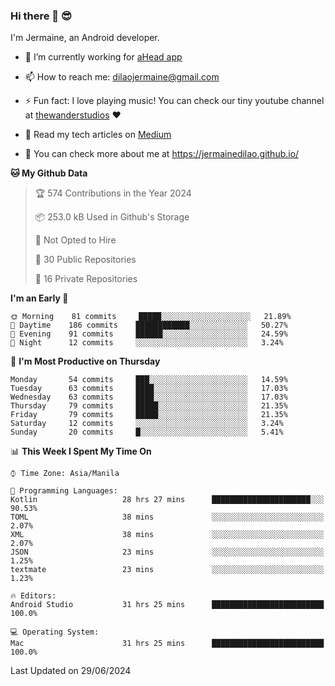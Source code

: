 ### Hi there 👋 😎
I'm Jermaine, an Android developer.

- 🔭 I’m currently working for [aHead app](https://www.ahead-app.com/)

- 📫 How to reach me: dilaojermaine@gmail.com

- ⚡ Fun fact: I love playing music! You can check our tiny youtube channel at [thewanderstudios](https://www.youtube.com/thewanderstudios) ♥️

- 📖 Read my tech articles on [Medium](https://jermainedilao.medium.com/)

- 👀 You can check more about me at https://jermainedilao.github.io/

<!--
**jermainedilao/jermainedilao** is a ✨ _special_ ✨ repository because its `README.md` (this file) appears on your GitHub profile.

Here are some ideas to get you started:

- 🔭 I’m currently working on ...
- 🌱 I’m currently learning ...
- 👯 I’m looking to collaborate on ...
- 🤔 I’m looking for help with ...
- 💬 Ask me about ...
- 📫 How to reach me: ...
- 😄 Pronouns: ...
- ⚡ Fun fact: ...
-->

<!--START_SECTION:waka-->
**🐱 My Github Data** 

> 🏆 574 Contributions in the Year 2024
 > 
> 📦 253.0 kB Used in Github's Storage 
 > 
> 🚫 Not Opted to Hire
 > 
> 📜 30 Public Repositories 
 > 
> 🔑 16 Private Repositories  
 > 
**I'm an Early 🐤** 

```text
🌞 Morning    81 commits     █████░░░░░░░░░░░░░░░░░░░░   21.89% 
🌆 Daytime    186 commits    ████████████░░░░░░░░░░░░░   50.27% 
🌃 Evening    91 commits     ██████░░░░░░░░░░░░░░░░░░░   24.59% 
🌙 Night      12 commits     ░░░░░░░░░░░░░░░░░░░░░░░░░   3.24%

```
📅 **I'm Most Productive on Thursday** 

```text
Monday       54 commits     ███░░░░░░░░░░░░░░░░░░░░░░   14.59% 
Tuesday      63 commits     ████░░░░░░░░░░░░░░░░░░░░░   17.03% 
Wednesday    63 commits     ████░░░░░░░░░░░░░░░░░░░░░   17.03% 
Thursday     79 commits     █████░░░░░░░░░░░░░░░░░░░░   21.35% 
Friday       79 commits     █████░░░░░░░░░░░░░░░░░░░░   21.35% 
Saturday     12 commits     ░░░░░░░░░░░░░░░░░░░░░░░░░   3.24% 
Sunday       20 commits     █░░░░░░░░░░░░░░░░░░░░░░░░   5.41%

```


📊 **This Week I Spent My Time On** 

```text
⌚︎ Time Zone: Asia/Manila

💬 Programming Languages: 
Kotlin                   28 hrs 27 mins      ██████████████████████░░░   90.53% 
TOML                     38 mins             ░░░░░░░░░░░░░░░░░░░░░░░░░   2.07% 
XML                      38 mins             ░░░░░░░░░░░░░░░░░░░░░░░░░   2.07% 
JSON                     23 mins             ░░░░░░░░░░░░░░░░░░░░░░░░░   1.25% 
textmate                 23 mins             ░░░░░░░░░░░░░░░░░░░░░░░░░   1.23%

🔥 Editors: 
Android Studio           31 hrs 25 mins      █████████████████████████   100.0%

💻 Operating System: 
Mac                      31 hrs 25 mins      █████████████████████████   100.0%

```


 Last Updated on 29/06/2024
<!--END_SECTION:waka-->

